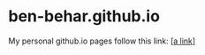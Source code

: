 # ben-behar.github.io
My personal github.io pages
follow this link: [[a link]](ben-behar.github.io)
